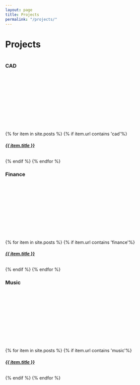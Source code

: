 ```yaml
---
layout: page
title: Projects
permalink: "/projects/"
---
```


<div class="w3-container w3-center">
  <h1 >Projects</h1>
</div>

<div class="row" >
  <div class="column">
    <div class="w3-card w3-container w3-center border" style="min-height:200px">
    <h3>CAD</h3>
    <i class="fa fa-desktop w3-margin-bottom w3-text-theme" style="font-size:120px"></i>
    </div >
    <br>
    {% for item in site.posts %}
    {% if item.url contains 'cad'%}
    <a href="{{ item.url | absolute_url }}"  >
        <div class="w3-card w3-container w3-center ex1 ex3 border2" style="min-height:50px">
        <h5>{{ item.title }}</h5>
        </div>
        </a>
    {% endif %}
    {% endfor %}  
    </div>  
    <div class="column">
    <div class="w3-card w3-container w3-center border" style="min-height:200px">
    <h3>Finance</h3>
    <i class="fa fa-usd w3-margin-bottom w3-text-theme" style="font-size:120px"></i>
    </div>
    <br>
    {% for item in site.posts %}
    {% if item.url contains 'finance'%}
    <a href="{{ item.url | absolute_url }}"  >
        <div class="w3-card w3-container w3-center ex1 ex3 border2" style="min-height:50px ">
        <h5>{{ item.title }}</h5>
        </div>
        </a>
    {% endif %}
    {% endfor %}  
    </div>  
    <div class="column">
    <div class="w3-card w3-container w3-center border" style="min-height:200px">
    <h3>Music</h3>
    <i class="fa fa-music w3-margin-bottom w3-text-theme " style="font-size:120px"></i>
    </div>
    <br>
    {% for item in site.posts %}
    {% if item.url contains 'music'%}
    <a href="{{ item.url | absolute_url  }}"  >
        <div class="w3-card w3-container w3-center ex1 ex3 border2" style="min-height:50px ">
        <h5>{{ item.title }}</h5>
        </div>
        </a>
    {% endif %}
    {% endfor %}  
    </div>  
</div>




